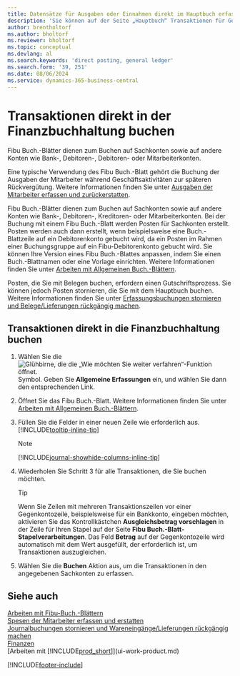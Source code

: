 ```yaml
---
title: Datensätze für Ausgaben oder Einnahmen direkt im Hauptbuch erfassen
description: 'Sie können auf der Seite „Hauptbuch“ Transaktionen für Geschäftsaktivitäten erstellen, die kein Dokument beinhalten.'
author: brentholtorf
ms.author: bholtorf
ms.reviewer: bholtorf
ms.topic: conceptual
ms.devlang: al
ms.search.keywords: 'direct posting, general ledger'
ms.search.form: '39, 251'
ms.date: 08/06/2024
ms.service: dynamics-365-business-central
---
```


# <a name="post-transactions-directly-to-the-general-ledger"></a>Transaktionen direkt in der Finanzbuchhaltung buchen

Fibu Buch.-Blätter dienen zum Buchen auf Sachkonten sowie auf andere Konten wie Bank-, Debitoren-, Debitoren- oder Mitarbeiterkonten.  

Eine typische Verwendung des Fibu Buch.-Blatt gehört die Buchung der Ausgaben der Mitarbeiter während Geschäftsaktivitäten zur späteren Rückvergütung. Weitere Informationen finden Sie unter [Ausgaben der Mitarbeiter erfassen und zurückerstatten](finance-how-record-reimburse-employee-expenses.md).

Fibu Buch.-Blätter dienen zum Buchen auf Sachkonten sowie auf andere Konten wie Bank-, Debitoren-, Kreditoren- oder Mitarbeiterkonten. Bei der Buchung mit einem Fibu Buch.-Blatt werden Posten für Sachkonten erstellt. Posten werden auch dann erstellt, wenn beispielsweise eine Buch.-Blattzeile auf ein Debitorenkonto gebucht wird, da ein Posten im Rahmen einer Buchungsgruppe auf ein Fibu-Debitorenkonto gebucht wird. Sie können Ihre Version eines Fibu Buch.-Blattes anpassen, indem Sie einen Buch.-Blattnamen oder eine Vorlage einrichten. Weitere Informationen finden Sie unter [Arbeiten mit Allgemeinen Buch.-Blättern](ui-work-general-journals.md).

Posten, die Sie mit Belegen buchen, erfordern einen Gutschriftsprozess. Sie können jedoch Posten stornieren, die Sie mit dem Hauptbuch buchen. Weitere Informationen finden Sie unter [Erfassungsbuchungen stornieren und Belege/Lieferungen rückgängig machen](finance-how-reverse-journal-posting.md).

## <a name="to-post-a-transaction-directly-to-a-general-ledger-account"></a>Transaktionen direkt in die Finanzbuchhaltung buchen

1. Wählen Sie die ![Glühbirne, die die „Wie möchten Sie weiter verfahren“-Funktion öffnet.](media/ui-search/search_small.png "Sagen Sie mir, was Sie tun möchten") Symbol. Geben Sie **Allgemeine Erfassungen** ein, und wählen Sie dann den entsprechenden Link.
2. Öffnet Sie das Fibu Buch.-Blatt. Weitere Informationen finden Sie unter [Arbeiten mit Allgemeinen Buch.-Blättern](ui-work-general-journals.md).
3. Füllen Sie die Felder in einer neuen Zeile wie erforderlich aus. [!INCLUDE[tooltip-inline-tip](includes/tooltip-inline-tip_md.md)]

    > [!NOTE]
    > [!INCLUDE[journal-showhide-columns-inline-tip](includes/journal-showhide-columns-inline-tip.md)]
4. Wiederholen Sie Schritt 3 für alle Transaktionen, die Sie buchen möchten.

    > [!TIP]  
    > Wenn Sie Zeilen mit mehreren Transaktionszeilen vor einer Gegenkontozeile, beispielsweise für ein Bankkonto, eingeben möchten, aktivieren Sie das Kontrollkästchen **Ausgleichsbetrag vorschlagen** in der Zeile für Ihren Stapel auf der Seite **Fibu Buch.-Blatt-Stapelverarbeitungen**. Das Feld **Betrag** auf der Gegenkontozeile wird automatisch mit dem Wert ausgefüllt, der erforderlich ist, um Transaktionen auszugleichen.
5. Wählen Sie die **Buchen** Aktion aus, um die Transaktionen in den angegebenen Sachkonten zu erfassen.

## <a name="see-also"></a>Siehe auch

[Arbeiten mit Fibu-Buch.-Blättern](ui-work-general-journals.md)    
[Spesen der Mitarbeiter erfassen und erstatten](finance-how-record-reimburse-employee-expenses.md)    
[Journalbuchungen stornieren und Wareneingänge/Lieferungen rückgängig machen](finance-how-reverse-journal-posting.md)    
[Finanzen](finance.md)    
[Arbeiten mit [!INCLUDE[prod_short](includes/prod_short.md)]](ui-work-product.md)  

[!INCLUDE[footer-include](includes/footer-banner.md)]

